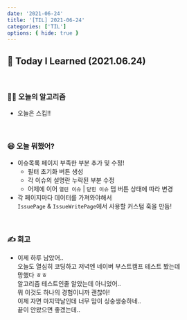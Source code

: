 ```yaml
---
date: '2021-06-24'
title: '[TIL] 2021-06-24'
categories: ['TIL']
options: { hide: true }
---
```


## 🚀 Today I Learned (2021.06.24)

<br/>

### **👨‍💻 오늘의 알고리즘**

-   오늘은 스킵!!

<br/>

### **😆 오늘 뭐했어?**

-   이슈목록 페이지 부족한 부분 추가 및 수정!
    - 필터 초기화 버튼 생성
    - 각 이슈의 설명란 누락된 부분 수정
    - 어제에 이어 `열린 이슈` | `닫힌 이슈` 탭 버튼 상태에 따라 변경
-   각 페이지마다 데이터를 가져와야해서  
    `IssuePage` & `IssueWritePage`에서 사용할 커스텀 훅을 만듬!

<br/>

### **✍️ 회고**

-   이제 하루 남았어..  
    오늘도 열심히 코딩하고 저녁엔 네이버 부스트캠프 테스트 봤는데  
    망했다 ㅎㅎ  
    알고리즘 테스트인줄 알았는데 아니었어..  
    뭐 이것도 하나의 경험이니까 괜찮아!  
    이제 자면 마지막날인데 너무 맘이 싱숭생숭하네..  
    끝이 안왔으면 좋겠는데..